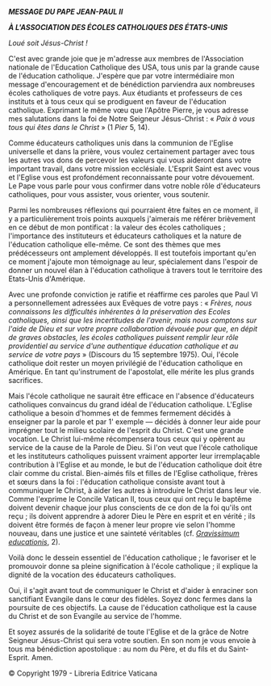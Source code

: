 ***MESSAGE DU PAPE JEAN-PAUL II***

***À L'ASSOCIATION DES ÉCOLES CATHOLIQUES DES ÉTATS-UNIS***

*Loué soit Jésus-Christ !*

C'est avec grande joie que je m'adresse aux membres de l'Association nationale de l'Education Catholique des USA, tous unis par la grande cause de l'éducation catholique. J'espère que par votre intermédiaire mon message d'encouragement et de bénédiction parviendra aux nombreuses écoles catholiques de votre pays. Aux étudiants et professeurs de ces instituts et à tous ceux qui se prodiguent en faveur de l'éducation catholique. Exprimant le même vœu que l'Apôtre Pierre, je vous adresse mes salutations dans la foi de Notre Seigneur Jésus-Christ : « *Paix à vous tous qui êtes dans le Christ* » (1 *Pier* 5, 14).

Comme éducateurs catholiques unis dans la communion de l'Eglise universelle et dans la prière, vous voulez certainement partager avec tous les autres vos dons de percevoir les valeurs qui vous aideront dans votre important travail, dans votre mission ecclésiale. L'Esprit Saint est avec vous et l'Eglise vous est profondément reconnaissante pour votre dévouement. Le Pape vous parle pour vous confirmer dans votre noble rôle d'éducateurs catholiques, pour vous assister, vous orienter, vous soutenir.

Parmi les nombreuses réflexions qui pourraient être faites en ce moment, il y a particulièrement trois points auxquels j'aimerais me référer brièvement en ce début de mon pontificat : la valeur des écoles catholiques ; l'importance des instituteurs et éducateurs catholiques et la nature de l'éducation catholique elle-même. Ce sont des thèmes que mes prédécesseurs ont amplement développés. Il est toutefois important qu'en ce moment j'ajoute mon témoignage au leur, spécialement dans l'espoir de donner un nouvel élan à l'éducation catholique à travers tout le territoire des Etats-Unis d'Amérique.

Avec une profonde conviction je ratifie et réaffirme ces paroles que Paul VI a personnellement adressées aux Evêques de votre pays : « *Frères, nous connaissons les difficultés inhérentes à la préservation des Ecoles catholiques, ainsi que les incertitudes de l'avenir, mais nous comptons sur l'aide de Dieu et sur votre propre collaboration dévouée pour que, en dépit de graves obstacles, les écoles catholiques puissent remplir leur rôle providentiel au service d'une authentique éducation catholique et au service de votre pays* » (Discours du 15 septembre 1975). Oui, l'école catholique doit rester un moyen privilégié de l'éducation catholique en Amérique. En tant qu'instrument de l'apostolat, elle mérite les plus grands sacrifices.

Mais l'école catholique ne saurait être efficace en l'absence d'éducateurs catholiques convaincus du grand idéal de l'éducation catholique. L'Eglise catholique a besoin d'hommes et de femmes fermement décidés à enseigner par la parole et par 1' exemple — décidés à donner leur aide pour imprégner tout le milieu scolaire de l'esprit du Christ. C'est une grande vocation. Le Christ lui-même récompensera tous ceux qui y opèrent au service de la cause de la Parole de Dieu. Si l'on veut que l'école catholique et les instituteurs catholiques puissent vraiment apporter leur irremplaçable contribution à l'Eglise et au monde, le but de l'éducation catholique doit être clair comme du cristal. Bien-aimés fils et filles de l'Eglise catholique, frères et sœurs dans la foi : l'éducation catholique consiste avant tout à communiquer le Christ, à aider les autres à introduire le Christ dans leur vie. Comme l'exprime le Concile Vatican II, tous ceux qui ont reçu le baptême doivent devenir chaque jour plus conscients de ce don de la foi qu'ils ont reçu ; ils doivent apprendre à adorer Dieu le Père en esprit et en vérité ; ils doivent être formés de façon à mener leur propre vie selon l'homme nouveau, dans une justice et une sainteté véritables (cf. *[Gravissimum educationis](http://www.vatican.va/archive/hist_councils/ii_vatican_council/documents/vat-ii_decl_19651028_gravissimum-educationis_fr.html)*, 2).

Voilà donc le dessein essentiel de l'éducation catholique ; le favoriser et le promouvoir donne sa pleine signification à l'école catholique ; il explique la dignité de la vocation des éducateurs catholiques.

Oui, il s'agit avant tout de communiquer le Christ et d'aider à enraciner son sanctifiant Evangile dans le cœur des fidèles. Soyez donc fermes dans la poursuite de ces objectifs. La cause de l'éducation catholique est la cause du Christ et de son Evangile au service de l'homme.

Et soyez assurés de la solidarité de toute l'Eglise et de la grâce de Notre Seigneur Jésus-Christ qui sera votre soutien. En son nom je vous envoie à tous ma bénédiction apostolique : au nom du Père, et du fils et du Saint-Esprit. Amen.

© Copyright 1979 - Libreria Editrice Vaticana